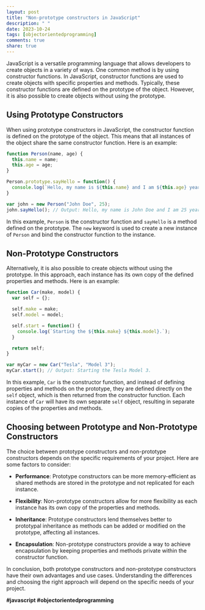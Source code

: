 ```yaml
---
layout: post
title: "Non-prototype constructors in JavaScript"
description: " "
date: 2023-10-24
tags: [objectorientedprogramming]
comments: true
share: true
---
```


JavaScript is a versatile programming language that allows developers to create objects in a variety of ways. One common method is by using constructor functions. In JavaScript, constructor functions are used to create objects with specific properties and methods. Typically, these constructor functions are defined on the prototype of the object. However, it is also possible to create objects without using the prototype.

## Using Prototype Constructors

When using prototype constructors in JavaScript, the constructor function is defined on the prototype of the object. This means that all instances of the object share the same constructor function. Here is an example:

```javascript
function Person(name, age) {
  this.name = name;
  this.age = age;
}

Person.prototype.sayHello = function() {
  console.log(`Hello, my name is ${this.name} and I am ${this.age} years old.`);
}

var john = new Person("John Doe", 25);
john.sayHello(); // Output: Hello, my name is John Doe and I am 25 years old.
```

In this example, `Person` is the constructor function and `sayHello` is a method defined on the prototype. The `new` keyword is used to create a new instance of `Person` and bind the constructor function to the instance.

## Non-Prototype Constructors

Alternatively, it is also possible to create objects without using the prototype. In this approach, each instance has its own copy of the defined properties and methods. Here is an example:

```javascript
function Car(make, model) {
  var self = {};

  self.make = make;
  self.model = model;

  self.start = function() {
    console.log(`Starting the ${this.make} ${this.model}.`);
  }

  return self;
}

var myCar = new Car("Tesla", "Model 3");
myCar.start(); // Output: Starting the Tesla Model 3.
```

In this example, `Car` is the constructor function, and instead of defining properties and methods on the prototype, they are defined directly on the `self` object, which is then returned from the constructor function. Each instance of `Car` will have its own separate `self` object, resulting in separate copies of the properties and methods.

## Choosing between Prototype and Non-Prototype Constructors

The choice between prototype constructors and non-prototype constructors depends on the specific requirements of your project. Here are some factors to consider:

- **Performance**: Prototype constructors can be more memory-efficient as shared methods are stored in the prototype and not replicated for each instance.

- **Flexibility**: Non-prototype constructors allow for more flexibility as each instance has its own copy of the properties and methods.

- **Inheritance**: Prototype constructors lend themselves better to prototypal inheritance as methods can be added or modified on the prototype, affecting all instances.

- **Encapsulation**: Non-prototype constructors provide a way to achieve encapsulation by keeping properties and methods private within the constructor function.

In conclusion, both prototype constructors and non-prototype constructors have their own advantages and use cases. Understanding the differences and choosing the right approach will depend on the specific needs of your project.

**#javascript #objectorientedprogramming**